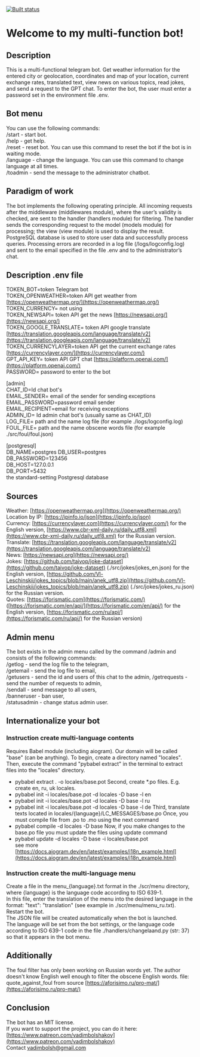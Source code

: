 ﻿[![Built status](https://github.com/VadimBolshakov/Multibot_telegram/actions/workflows/check_flake8.yml/badge.svg?branch=main)](https://github.com/VadimBolshakov/Multibot_telegram/actions/workflows/check_flake8.yml)  
  
# Welcome to my multi-function bot!

## Description

This is a multi-functional telegram bot.  Get weather information for the entered city or geolocation,  coordinates and map of your location,  current exchange rates,  translated text,  view news on various topics,  read jokes,  and send a request to the GPT chat.  To enter the bot,  the user must enter a password set in the environment file  .env.

## Bot menu

You can use the following commands:  
/start - start bot.  
/help - get help.  
/reset - reset bot.  You can use this command to reset the bot if the bot is in waiting mode.  
/language - change the language.  You can use this command to change language at all times.  
/toadmin - send the message to the administrator chatbot.

## Paradigm of work

The bot implements the following operating principle.  All incoming requests after the middleware  (middlewares module),  where the user’s validity is checked,  are sent to the handler  (handlers module)  for filtering.  The handler sends the corresponding request to the model  (models module)  for processing;  the view  (view module)  is used to display the result.  PostgreSQL database is used to store user data and successfully process queries.  Processing errors are recorded in a log file  (/logs/logconfig.log)  and sent to the email specified in the file  .env and to the administrator’s chat.

## Description .env file

TOKEN_BOT=token Telegram bot  
TOKEN_OPENWEATHER=token API get weather from  [https://openweathermap.org/](https://openweathermap.org/)  
TOKEN_CURRENCY=  not using  
TOKEN_NEWSAPI=  token API get the news  [https://newsapi.org/](https://newsapi.org/)  
TOKEN_GOOGLE_TRANSLATE=  token API google translate  [https://translation.googleapis.com/language/translate/v2](https://translation.googleapis.com/language/translate/v2)  
TOKEN_CURRENCYLAYER=token API get the current exchange rates  [https://currencylayer.com/](https://currencylayer.com/)  
GPT_API_KEY=  token API GPT chat  [https://platform.openai.com/](https://platform.openai.com/)  
PASSWORD=  password to enter to the bot

[admin]  
CHAT_ID=Id chat bot's  
EMAIL_SENDER=  email of the sender for sending exceptions 
EMAIL_PASSWORD=password email sender  
EMAIL_RECIPIENT=email for receiving exceptions  
ADMIN_ID=  Id admin chat bot's  (usually same as CHAT_ID)  
LOG_FILE=  path and the name log file  (for example  ./logs/logconfig.log)  
FOUL_FILE=  path and the name obscene words file  (for example  ./src/foul/foul.json)

[postgresql]  
DB_NAME=postgres  DB_USER=postgres  
DB_PASSWORD=123456  
DB_HOST=127.0.0.1  
DB_PORT=5432  
the standard-setting Postgresql database

## Sources

Weather:  [https://openweathermap.org](https://openweathermap.org/)  
Location by IP:  [https://ipinfo.io/json](https://ipinfo.io/json)   
Currency:  [https://currencylayer.com](https://currencylayer.com/)  for the English version,  [https://www.cbr-xml-daily.ru/daily_utf8.xml](https://www.cbr-xml-daily.ru/daily_utf8.xml) for the Russian version.  
Translate:  [https://translation.googleapis.com/language/translate/v2](https://translation.googleapis.com/language/translate/v2)  
News:  [https://newsapi.org](https://newsapi.org/)   
Jokes:  [https://github.com/taivop/joke-dataset](https://github.com/taivop/joke-dataset) (./src/jokes/jokes_en.json)  for the English version,  [https://github.com/Vl-Leschinskii/jokes_topics/blob/main/anek_utf8.zip](https://github.com/Vl-Leschinskii/jokes_topics/blob/main/anek_utf8.zip) (./src/jokes/jokes_ru.json)  for the Russian version.   
Quotes:  [https://forismatic.com](https://forismatic.com/)  ([https://forismatic.com/en/api/](https://forismatic.com/en/api/)  for the English version,  [https://forismatic.com/ru/api/](https://forismatic.com/ru/api/)  for the Russian version)

## Admin menu

The bot exists in the admin menu called by the command  /admin and consists of the following commands:  
/getlog  -  send the log file to the telegram,  
/getemail  -  send the log file to email,  
/getusers  -  send the id and users of this chat to the admin,  /getrequests  -  send the number of requests to admin,  
/sendall  -  send message to all users,  
/banneruser  -  ban user,  
/statusadmin  -  change status admin user.

## Internationalize your bot

### Instruction create multi-language contents

Requires Babel module  (including aiogram).
Our domain will be called  "base" (can be anything).
To begin,  create a directory named  "locales".  Then,  execute the command  "pybabel extract"  in the terminal to extract  files into the  "locales"  directory.  

- pybabel extract  .  -o locales/base.pot  Second,  create  *.po files.  E.g.  create en,  ru,  uk locales.  
- pybabel init  -i locales/base.pot  -d locales  -D base  -l en  
- pybabel init  -i locales/base.pot  -d locales  -D base  -l ru  
- pybabel init  -i locales/base.pot  -d locales  -D base  -l de  Third,  translate texts located in    locales/{language}/LC_MESSAGES/base.po  Once,  you must compile file    from  .po to  .mo using the next command  
- pybabel compile  -d locales  -D base  Now,  if you make changes to the base.po file you must update the files using update command  
-  pybabel update  -d locales  -D base  -i locales/base.pot  
see more  [https://docs.aiogram.dev/en/latest/examples/i18n_example.html](https://docs.aiogram.dev/en/latest/examples/i18n_example.html)

### Instruction create the multi-language menu

Create a file in the menu_{language}.txt format in the  ./scr/menu directory,  where  {language}  is the language code according to ISO 639-1.  
In this file,  enter the translation of the menu into the desired language in the format: "text": "translation" (see example in  ./scr/menu/menu_ru.txt).  
Restart the bot.  
The JSON file will be created automatically when the bot is launched.  
The language will be set from the bot settings,  or the language code according to ISO 639-1 code in the file  ./handlers/changelaand.py  (str:  37)  so that it appears in the bot menu.

## Additionally

The foul filter has only been working on Russian words yet.  The author doesn't know English well enough to filter the obscene English words.  file:  quote_against_foul from source  [https://aforisimo.ru/pro-mat/](https://aforisimo.ru/pro-mat/)

## Conclusion

The bot has an MIT license.  
If you want to support the project,  you can do it here:  [https://www.patreon.com/vadimbolshakov](https://www.patreon.com/vadimbolshakov)  
Contact vadimbolsh@gmail.com
